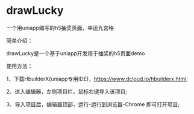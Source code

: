 # drawLucky
一个用uniapp编写的h5抽奖页面，幸运九宫格

简单介绍：

drawLucky是一个基于uniapp开发用于抽奖的h5页面demo

使用方法：

1、下载HbuilderX(uniapp专用IDE)，https://www.dcloud.io/hbuilderx.html;

2、进入编辑器，左侧项目栏，鼠标右键导入该项目;

3、导入项目后，编辑器顶部，运行-运行到浏览器-Chrome 即可打开项目;
